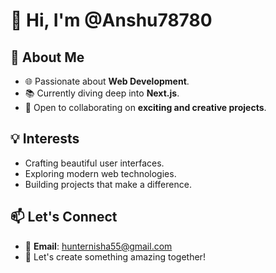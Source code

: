 # 👋 Hi, I'm @Anshu78780

## 👀 About Me  
- 🌐 Passionate about **Web Development**.  
- 📚 Currently diving deep into **Next.js**.  
- 🤝 Open to collaborating on **exciting and creative projects**.

## 💡 Interests  
- Crafting beautiful user interfaces.  
- Exploring modern web technologies.  
- Building projects that make a difference.  

## 📫 Let's Connect  
- 📧 **Email**: [hunternisha55@gmail.com](mailto:hunternisha55@gmail.com)  
- 🌟 Let's create something amazing together!